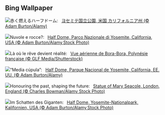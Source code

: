 ## Bing Wallpaper
![](https://www.bing.com/th?id=OHR.HalfDomeYosemite_JA-JP3299475040_UHD.jpg&w=1000)赤く燃えるハーフドーム:&nbsp;&ensp;[ヨセミテ国立公園, 米国 カリフォルニア州 (© Adam Burton/Alamy)](https://www.bing.com/th?id=OHR.HalfDomeYosemite_JA-JP3299475040_UHD.jpg)
<br><br/>
![](https://www.bing.com/th?id=OHR.HalfDomeYosemite_IT-IT2723116418_UHD.jpg&w=1000)Nuvole e rocce?:&nbsp;&ensp;[Half Dome, Parco Nazionale di Yosemite, California, USA (© Adam Burton/Alamy Stock Photo)](https://www.bing.com/th?id=OHR.HalfDomeYosemite_IT-IT2723116418_UHD.jpg)
<br><br/>
![](https://www.bing.com/th?id=OHR.BoraPapeete_FR-FR3866752919_UHD.jpg&w=1000)Là où le rêve devient réalité:&nbsp;&ensp;[Vue aérienne de Bora-Bora, Polynésie française (© GLF Media/Shutterstock)](https://www.bing.com/th?id=OHR.BoraPapeete_FR-FR3866752919_UHD.jpg)
<br><br/>
![](https://www.bing.com/th?id=OHR.HalfDomeYosemite_ES-ES8574128580_UHD.jpg&w=1000)“Media cúpula”:&nbsp;&ensp;[Half Dome, Parque Nacional de Yosemite, California, EE. UU. (© Adam Burton/Alamy)](https://www.bing.com/th?id=OHR.HalfDomeYosemite_ES-ES8574128580_UHD.jpg)
<br><br/>
![](https://www.bing.com/th?id=OHR.BlackHistoryMonth2024_EN-GB1865178312_UHD.jpg&w=1000)Honouring the past, shaping the future:&nbsp;&ensp;[Statue of Mary Seacole, London, England (© Charles Bowman/Alamy Stock Photo)](https://www.bing.com/th?id=OHR.BlackHistoryMonth2024_EN-GB1865178312_UHD.jpg)
<br><br/>
![](https://www.bing.com/th?id=OHR.HalfDomeYosemite_DE-DE5765529355_UHD.jpg&w=1000)Im Schatten des Giganten:&nbsp;&ensp;[Half Dome, Yosemite-Nationalpark, Kalifornien, USA (© Adam Burton/Alamy Stock Photo)](https://www.bing.com/th?id=OHR.HalfDomeYosemite_DE-DE5765529355_UHD.jpg)
<br><br/>
